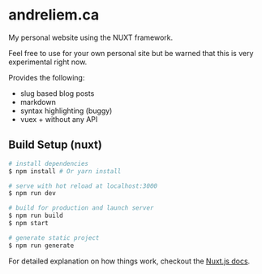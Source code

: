 # andreliem.ca

My personal website using the NUXT framework. 

Feel free to use for your own personal site but be
warned that this is very experimental right now.

Provides the following:
- slug based blog posts
- markdown
- syntax highlighting (buggy)
- vuex + without any API 

## Build Setup (nuxt)

``` bash
# install dependencies
$ npm install # Or yarn install

# serve with hot reload at localhost:3000
$ npm run dev

# build for production and launch server
$ npm run build
$ npm start

# generate static project
$ npm run generate
```

For detailed explanation on how things work, checkout the [Nuxt.js docs](https://github.com/nuxt/nuxt.js).

